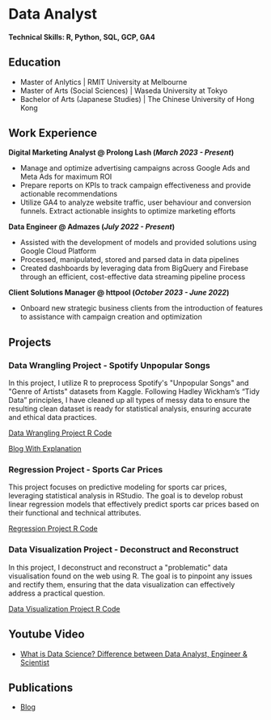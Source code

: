 # Data Analyst

#### Technical Skills: R, Python, SQL, GCP, GA4

## Education
- Master of Anlytics | RMIT University at Melbourne 								       		
- Master of Arts (Social Sciences)	| Waseda University at Tokyo		        		
- Bachelor of Arts (Japanese Studies) | The Chinese University of Hong Kong

## Work Experience
**Digital Marketing Analyst @ Prolong Lash (_March 2023 - Present_)**
- Manage and optimize advertising campaigns across Google Ads and Meta Ads for maximum ROI
- Prepare reports on KPIs to track campaign effectiveness and provide actionable recommendations
- Utilize GA4 to analyze website traffic, user behaviour and conversion funnels. Extract actionable insights to optimize marketing efforts

**Data Engineer @ Admazes (_July 2022 - Present_)**
- Assisted with the development of models and provided solutions using Google Cloud Platform
- Processed, manipulated, stored and parsed data in data pipelines
- Created dashboards by leveraging data from BigQuery and Firebase through an efficient, cost-effective data streaming pipeline process
  
**Client Solutions Manager @ httpool (_October 2023 - June 2022_)**
- Onboard new strategic business clients from the introduction of features to assistance with campaign creation and optimization


## Projects
### Data Wrangling Project - Spotify Unpopular Songs
In this project, I utilize R to preprocess Spotify's "Unpopular Songs" and "Genre of Artists" datasets from Kaggle. Following Hadley Wickham’s “Tidy Data” principles, I have cleaned up all types of messy data to ensure the resulting clean dataset is ready for statistical analysis, ensuring accurate and ethical data practices.

[Data Wrangling Project R Code](https://github.com/yongpuitung/Spotify-Data-Preprocessing)

[Blog With Explanation](https://medium.com/@cserinhk/my-first-data-wrangling-project-using-r-52af4c2e1885)

### Regression Project - Sports Car Prices
This project focuses on predictive modeling for sports car prices, leveraging statistical analysis in RStudio. The goal is to develop robust linear regression models that effectively predict sports car prices based on their functional and technical attributes.

[Regression Project R Code](https://github.com/yongpuitung/Sports-Car-Price-Regression)

### Data Visualization Project - Deconstruct and Reconstruct
In this project, I deconstruct and reconstruct a "problematic" data visualisation found on the web using R. The goal is to pinpoint any issues and rectify them, ensuring that the data visualization can effectively address a practical question.

[Data Visualization Project R Code](https://github.com/yongpuitung/Deconstruct-Reconstruct-Data-Visualisation)


## Youtube Video
- [What is Data Science? Difference between Data Analyst, Engineer & Scientist](https://www.youtube.com/watch?v=bCpf-_WHhCE)

## Publications
- [Blog](https://medium.com/@cserinhk)

